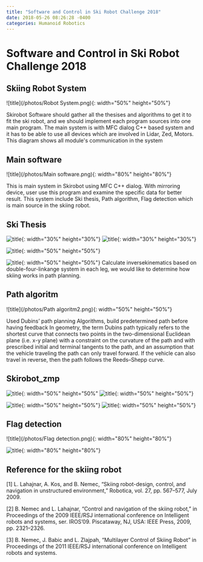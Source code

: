 ```yaml
---
title: "Software and Control in Ski Robot Challenge 2018"
date: 2018-05-26 08:26:28 -0400
categories: Humanoid Robotics
---
```


# Software and Control in Ski Robot Challenge 2018
## Skiing Robot System
![title](/photos/Robot System.png){: width="50%" height="50%"}

Skirobot Software should gather all the thesises and algorithms to get it to fit the ski robot, and we should implement each program sources into one main program. The main system is with MFC dialog C++ based system and it has to be able to use all devices which are involved in Lidar, Zed, Motors. This diagram shows all module's communication in the system


## Main software
![title](/photos/Main software.png){: width="80%" height="80%"}

This is main system in Skirobot using MFC C++ dialog. With mirroring device, user use this program and examine the specific data for better result. This system include Ski thesis, Path algorithm, Flag detection which is main source in the skiing robot.

## Ski Thesis
![title](/photos/Skirobot_thesis.png){: width="30%" height="30%"} ![title](/photos/Skirobot_snowthesis.png){: width="30%" height="30%"}

![title](/photos/Skirobot_slovenia.png){: width="50%" height="50%"}


![title](/photos/ski_inversekinematics.png){: width="50%" height="50%"}
Calculate inversekinematics based on double-four-linkange system in each leg, we would like to determine how skiing works in path planning.

## Path algoritm
![title](/photos/Path algoritm2.png){: width="50%" height="50%"}

Used Dubins’ path planning Algorithms, build predetermined path before having feedback
In geometry, the term Dubins path typically refers to the shortest curve that connects two points in the two-dimensional Euclidean plane (i.e. x-y plane) with a constraint on the curvature of the path and with prescribed initial and terminal tangents to the path, and an assumption that the vehicle traveling the path can only travel forward. If the vehicle can also travel in reverse, then the path follows the Reeds–Shepp curve.

## Skirobot_zmp
![title](/photos/Skirobot_Loadcell.png){: width="50%" height="50%" ![title](/photos/Skirobot_zmp.png){: width="50%" height="50%"}

![title](/photos/Skirobot_pendulum2.png){: width="50%" height="50%"} ![title](/photos/Skirobot_control.png){: width="50%" height="50%"}



## Flag detection
![title](/photos/Flag detection.png){: width="80%" height="80%"}

![title](/photos/Lidar.png){: width="80%" height="80%"}


## Reference for the skiing robot

[1] L. Lahajnar, A. Kos, and B. Nemec, “Skiing robot-design, control, and navigation in unstructured environment,” Robotica, vol. 27, pp. 567–577, July 2009.

[2] B. Nemec and L. Lahajnar, “Control and navigation of the skiing robot,” in Proceedings of the 2009 IEEE/RSJ international conference on Intelligent robots and systems, ser. IROS’09. Piscataway, NJ, USA: IEEE Press, 2009, pp. 2321–2326.

[3] B. Nemec, J. Babic and L. Zlajpah, “Multilayer Control of Skiing Robot” in Proceedings of the 2011 IEEE/RSJ international conference on Intelligent robots and systems.


